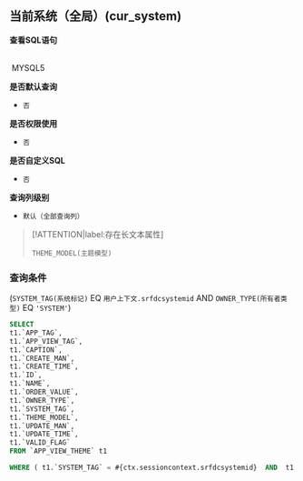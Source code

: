 ## 当前系统（全局）(cur_system) <!-- {docsify-ignore-all} -->



<p class="panel-title"><b>查看SQL语句</b></p>
<br>

<el-row>
&nbsp;<el-tag @click="MYSQL5 = true">MYSQL5</el-tag>
</el-row>

<br>
<p class="panel-title"><b>是否默认查询</b></p>

* `否`

<p class="panel-title"><b>是否权限使用</b></p>

* `否`

<p class="panel-title"><b>是否自定义SQL</b></p>

* `否`

<p class="panel-title"><b>查询列级别</b></p>

* `默认（全部查询列）`

> [!ATTENTION|label:存在长文本属性]
>
> `THEME_MODEL(主题模型)`



### 查询条件

(`SYSTEM_TAG(系统标记)` EQ `用户上下文.srfdcsystemid` AND `OWNER_TYPE(所有者类型)` EQ `'SYSTEM'`)





<el-dialog v-model="MYSQL5" title="MYSQL5">

```sql
SELECT
t1.`APP_TAG`,
t1.`APP_VIEW_TAG`,
t1.`CAPTION`,
t1.`CREATE_MAN`,
t1.`CREATE_TIME`,
t1.`ID`,
t1.`NAME`,
t1.`ORDER_VALUE`,
t1.`OWNER_TYPE`,
t1.`SYSTEM_TAG`,
t1.`THEME_MODEL`,
t1.`UPDATE_MAN`,
t1.`UPDATE_TIME`,
t1.`VALID_FLAG`
FROM `APP_VIEW_THEME` t1 

WHERE ( t1.`SYSTEM_TAG` = #{ctx.sessioncontext.srfdcsystemid}  AND  t1.`OWNER_TYPE` = 'SYSTEM' )
```

</el-dialog>

<script>
 const { createApp } = Vue
  createApp({
    data() {
      return {
                MYSQL5 : false
        
      }
    },
    methods: {
    }
  }).use(ElementPlus).mount('#app')
</script>